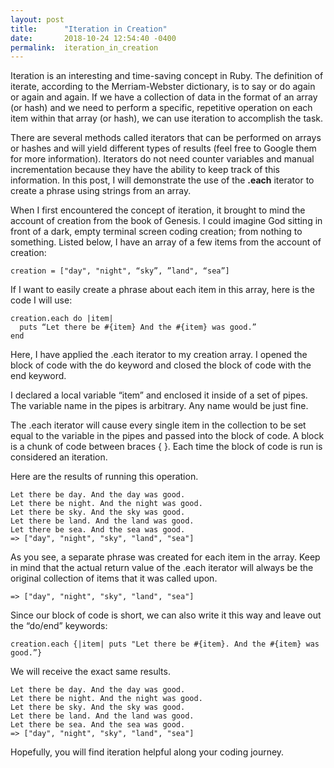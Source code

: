 ```yaml
---
layout: post
title:      "Iteration in Creation"
date:       2018-10-24 12:54:40 -0400
permalink:  iteration_in_creation
---
```



Iteration is an interesting and time-saving concept in Ruby. The definition of iterate, according to the Merriam-Webster dictionary, is to say or do again or again and again. If we have a collection of data in the format of an array (or hash) and we need to perform a specific, repetitive operation on each item within that array (or hash), we can use iteration to accomplish the task. 

There are several methods called iterators that can be performed on arrays or hashes and will yield different types of results (feel free to Google them for more information). Iterators do not need counter variables and manual incrementation because they have the ability to keep track of this information. In this post, I will demonstrate the use of the **.each** iterator to create a phrase using strings from an array.

When I first encountered the concept of iteration, it brought to mind the account of creation from the book of Genesis. I could imagine God sitting in front of a dark, empty terminal screen coding creation; from nothing to something. Listed below, I have an array of a few items from the account of creation:

```
creation = ["day", "night", “sky”, ”land", “sea”]
```

If I want to easily create a phrase about each item in this array, here is the code I will use:

```
creation.each do |item|
  puts “Let there be #{item} And the #{item} was good.”
end
```


Here, I have applied the .each iterator to my creation array. I opened the block of code with the do keyword and closed the block of code with the end keyword. 

I declared a local variable “item” and enclosed it inside of a set of pipes. The variable name in the pipes is arbitrary. Any name would be just fine.

The .each iterator will cause every single item in the collection to be set equal to the variable in the pipes and passed into the block of code. A block is a chunk of code between braces { }. Each time the block of code is run is considered an iteration. 

Here are the results of running this operation.

```
Let there be day. And the day was good.
Let there be night. And the night was good.
Let there be sky. And the sky was good.
Let there be land. And the land was good.
Let there be sea. And the sea was good.
=> ["day", "night", "sky", "land", "sea"]
```

As you see, a separate phrase was created for each item in the array. Keep in mind that the actual return value of the .each iterator will always be the original collection of items that it was called upon.

```
=> ["day", "night", "sky", "land", "sea"]
```

Since our block of code is short, we can also write it this way and leave out the “do/end” keywords:

```
creation.each {|item| puts "Let there be #{item}. And the #{item} was good.”}
```

We will receive the exact same results. 

```
Let there be day. And the day was good.
Let there be night. And the night was good.
Let there be sky. And the sky was good.
Let there be land. And the land was good.
Let there be sea. And the sea was good.
=> ["day", "night", "sky", "land", "sea"]
```

Hopefully, you will find iteration helpful along your coding journey. 

